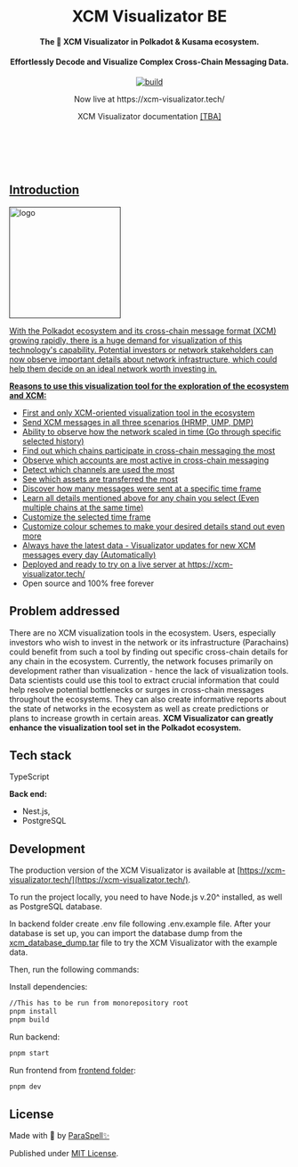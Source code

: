 
<br /><br />

<div align="center">
  <h1 align="center">XCM Visualizator BE</h1>
  <h4 align="center">The 🥇 XCM Visualizator in Polkadot & Kusama ecosystem.</h4>
  <h4 align="center">Effortlessly Decode and Visualize Complex Cross-Chain Messaging Data.</h4>
  <p align="center">
    <a href="https://github.com/paraspell/xcm-sdk/actions">
      <img alt="build" src="https://github.com/paraspell/xcm-api/actions/workflows/ci.yml/badge.svg" />
    </a>
  </p>
  <p align="center"> Now live at https://xcm-visualizator.tech/</p>
  <p>XCM Visualizator documentation <a href = "" \>[TBA]</p>
</div>

<br /><br />
<br /><br />

## Introduction
<img width="200" alt="logo" src="https://github.com/paraspell/xcm-tools/assets/55763425/2a2a071d-32c5-4fea-a6cb-fc5177c73548.png">

With the Polkadot ecosystem and its cross-chain message format (XCM) growing rapidly, there is a huge demand for visualization of this technology's capability.
Potential investors or network stakeholders can now observe important details about network infrastructure, which could help them decide on an ideal network worth investing in.

**Reasons to use this visualization tool for the exploration of the ecosystem and XCM:**

- First and only XCM-oriented visualization tool in the ecosystem
- Send XCM messages in all three scenarios (HRMP, UMP, DMP)
- Ability to observe how the network scaled in time (Go through specific selected history)
- Find out which chains participate in cross-chain messaging the most
- Observe which accounts are most active in cross-chain messaging
- Detect which channels are used the most
- See which assets are transferred the most
- Discover how many messages were sent at a specific time frame
- Learn all details mentioned above for any chain you select (Even multiple chains at the same time)
- Customize the selected time frame
- Customize colour schemes to make your desired details stand out even more
- Always have the latest data - Visualizator updates for new XCM messages every day (Automatically)
- Deployed and ready to try on a live server at https://xcm-visualizator.tech/
- Open source and 100% free forever

## Problem addressed

There are no XCM visualization tools in the ecosystem. Users, especially investors who wish to invest in the network or its infrastructure (Parachains) could benefit from such a tool by finding out specific cross-chain details for any chain in the ecosystem. Currently, the network focuses primarily on development rather than visualization - hence the lack of visualization tools. Data scientists could use this tool to extract crucial information that could help resolve potential bottlenecks or surges in cross-chain messages throughout the ecosystems. They can also create informative reports about the state of networks in the ecosystem as well as create predictions or plans to increase growth in certain areas. **XCM Visualizator can greatly enhance the visualization tool set in the Polkadot ecosystem.**

## Tech stack

TypeScript

**Back end:**

- Nest.js,
- PostgreSQL

## Development

The production version of the XCM Visualizator is available at [https://xcm-visualizator.tech/](https://xcm-visualizator.tech/).

To run the project locally, you need to have Node.js v.20^ installed, as well as PostgreSQL database.

In backend folder create .env file following .env.example file. After your database is set up, you can import the database dump from the [xcm_database_dump.tar](https://drive.google.com/file/d/1mBYi9zh8iuEWtQtcZdg-sgGtRwJFRLje/view?usp=sharing) file to try the XCM Visualizator with the example data.

Then, run the following commands:

Install dependencies:

```bash
//This has to be run from monorepository root
pnpm install
pnpm build
```

Run backend:

```bash
pnpm start
```

Run frontend from [frontend folder](https://github.com/paraspell/xcm-tools/tree/main/apps/visualizator-fe):

```bash
pnpm dev
```

## License

Made with 💛 by [ParaSpell✨](https://github.com/paraspell)

Published under [MIT License](https://github.com/paraspell/xcm-tools/blob/main/apps/visualizator-be/LICENSE).
